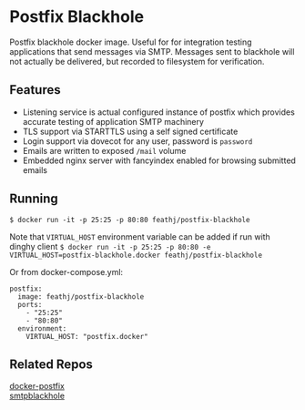 Postfix Blackhole
==================
Postfix blackhole docker image.  Useful for for integration testing applications that send messages via SMTP.  Messages sent to blackhole will not actually be delivered, but recorded to filesystem for verification.

Features
---------
* Listening service is actual configured instance of postfix which provides accurate testing of application SMTP machinery
* TLS support via STARTTLS using a self signed certificate
* Login support via dovecot for any user, password is `password`
* Emails are written to exposed `/mail` volume
* Embedded nginx server with fancyindex enabled for browsing submitted emails

Running
-------
`$ docker run -it -p 25:25 -p 80:80 feathj/postfix-blackhole`

Note that `VIRTUAL_HOST` environment variable can be added if run with dinghy client
`$ docker run -it -p 25:25 -p 80:80 -e VIRTUAL_HOST=postfix-blackhole.docker feathj/postfix-blackhole`

Or from docker-compose.yml:
```
postfix:
  image: feathj/postfix-blackhole
  ports:
    - "25:25"
    - "80:80"
  environment:
    VIRTUAL_HOST: "postfix.docker"
```

Related Repos
-------------
[docker-postfix](https://github.com/catatnight/docker-postfix)  
[smtpblackhole](https://github.com/simap/smtpblackhole)
